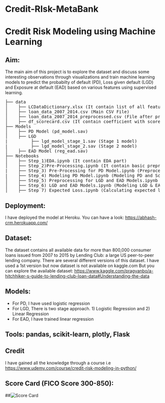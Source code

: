 # Credit-RIsk-MetaBank

# Credit Risk Modeling using Machine Learning

## Aim:
The main aim of this project is to explore the dataset and discuss some interesting observations through visualizations and train machine learning models to predict the probabilty of default (PD), Loss given default (LGD) and Exposure at default (EAD) based on various features using supervised learning.

<pre>
├── data
│    ├── LCDataDictionary.xlsx (It contain list of all features of dataset)
│    ├── loan_data_2007_2014.csv (Main CSV File)
│    ├── loan_data_2007_2014_preprocessed.csv (File after preprocessing)
│    ├── df_scorecard.csv (It contain coefficient with score card)
├── Models
│    ├── PD Model (pd_model.sav)
│    ├── LGD
|         ├── lgd_model_stage_1.sav (Stage 1 model)
|         ├── lgd_model_stage_2.sav (Stage 2 model)
│    ├── EAD Model (reg_ead.sav)
├── Notebooks
│    ├── Step_1)EDA.ipynb (It contain EDA part)
│    ├── Step_2)Pre-Processing.ipynb (It contain basic preprocessing)
|    ├── Step_3) Pre-Processing for PD Model.ipynb (Preprocessing for PD model)
|    ├── Step_4) Modeling PD Model.ipynb (Modeling PD and Score card)
│    ├── Step_5) Preprocessing for LGD and EAD Models.ipynb (Preprocessing for LGD & EAG)
│    ├── Step_6) LGD and EAD Models.ipynb (Modeling LGD & EAD i.e training models)
│    ├── Step_7) Expected Loss.ipynb (Calculating expected loss)
</pre>

## Deployment:
I have deployed the model at Heroku. You can have a look: https://abhash-crm.herokuapp.com/

## Dataset:
The dataset contains all available data for more than 800,000 consumer loans issued from 2007 to 2015 by Lending Club: a large US peer-to-peer lending company.
There are several different versions of this dataset. I have used a 1st version but now dataset is not available on kaggle.com
But you can explore the available dataset: https://www.kaggle.com/pragyanbo/a-hitchhiker-s-guide-to-lending-club-loan-data#Understanding-the-data

## Models:
* For PD, I have used logistic regression
* For LGD, There is two stage approach. 1) Logistic Regression and 2) Linear Regression
* For EAD, I have trained linear regression

## Tools: pandas, scikit-learn, plotly, Flask
## Credit
I have gained all the knowledge through a course i.e https://www.udemy.com/course/credit-risk-modeling-in-python/
## Score Card (FICO Score 300-850):
##![Score Card](Score_Card.jpg)

